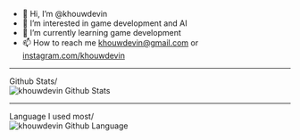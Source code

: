 - 👋 Hi, I’m @khouwdevin
- 👀 I’m interested in game development and AI
- 🌱 I’m currently learning game development
- 📫 How to reach me khouwdevin@gmail.com or <a href="https://www.instagram.com/khouwdevin/">instagram.com/khouwdevin</a>

---
Github Stats/
<img alt="khouwdevin Github Stats" style="display: block;" src="https://github-readme-stats.vercel.app/api?username=khouwdevin&show_icons=true&hide_border=true&theme=tokyonight"/>

---
Language I used most/
<img alt="khouwdevin Github Language" style="display: block;" src="https://github-readme-stats.vercel.app/api/top-langs/?username=khouwdevin&layout=compact&show_icons=true&hide_border=true&theme=tokyonight"/>
<!---
khouwdevin/khouwdevin is a ✨ special ✨ repository because its `README.md` (this file) appears on your GitHub profile.
You can click the Preview link to take a look at your changes.
--->
